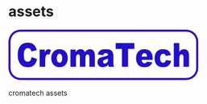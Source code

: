 # assets
[![cromatech](https://github.com/cromatech/assets/blob/HEAD/CromaTech_logo.png)](http://www.cromatech.com)

cromatech assets
